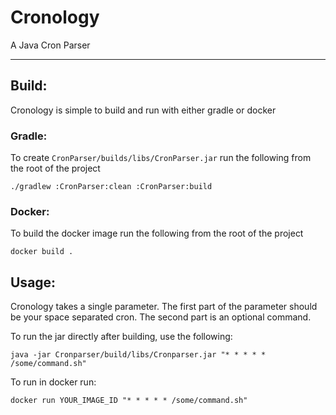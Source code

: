 # Cronology
A Java Cron Parser
___
## Build:
Cronology is simple to build and run with either gradle or docker
### Gradle:
To create `CronParser/builds/libs/CronParser.jar` run the following from the root of the project

`./gradlew :CronParser:clean :CronParser:build`

### Docker:
To build the docker image run the following from the root of the project

`docker build .`
## Usage:

Cronology takes a single parameter. The first part of the parameter should be your space separated cron. The second part is an optional command. 

To run the jar directly after building, use the following: 

`java -jar Cronparser/build/libs/Cronparser.jar "* * * * * /some/command.sh"`

To run in docker run: 

`docker run YOUR_IMAGE_ID "* * * * * /some/command.sh"`
